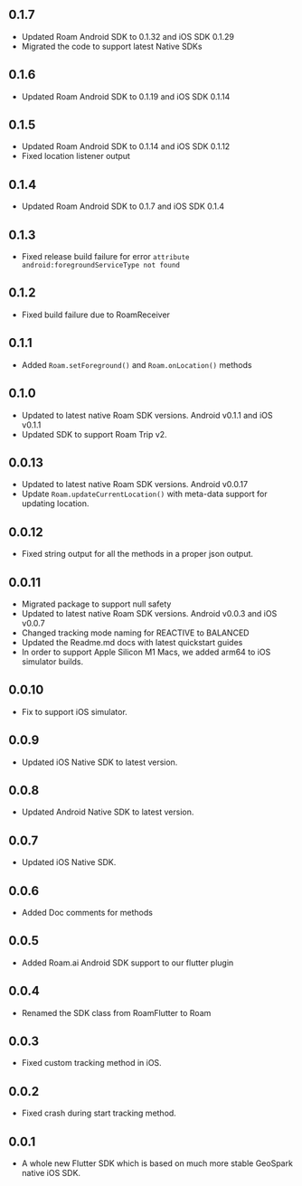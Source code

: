 ## 0.1.7

- Updated Roam Android SDK to 0.1.32 and iOS SDK 0.1.29
- Migrated the code to support latest Native SDKs

## 0.1.6

- Updated Roam Android SDK to 0.1.19 and iOS SDK 0.1.14

## 0.1.5

- Updated Roam Android SDK to 0.1.14 and iOS SDK 0.1.12
- Fixed location listener output

## 0.1.4

- Updated Roam Android SDK to 0.1.7 and iOS SDK 0.1.4

## 0.1.3

- Fixed release build failure for error `attribute android:foregroundServiceType not found`

## 0.1.2

- Fixed build failure due to RoamReceiver

## 0.1.1

- Added `Roam.setForeground()` and `Roam.onLocation()` methods

## 0.1.0

- Updated to latest native Roam SDK versions. Android v0.1.1 and iOS v0.1.1
- Updated SDK to support Roam Trip v2.

## 0.0.13

- Updated to latest native Roam SDK versions. Android v0.0.17
- Update `Roam.updateCurrentLocation()` with meta-data support for updating location.

## 0.0.12

- Fixed string output for all the methods in a proper json output.

## 0.0.11

- Migrated package to support null safety
- Updated to latest native Roam SDK versions. Android v0.0.3 and iOS v0.0.7
- Changed tracking mode naming for REACTIVE to BALANCED
- Updated the Readme.md docs with latest quickstart guides
- In order to support Apple Silicon M1 Macs, we added arm64 to iOS simulator builds.

## 0.0.10

- Fix to support iOS simulator.

## 0.0.9

- Updated iOS Native SDK to latest version.

## 0.0.8

- Updated Android Native SDK to latest version.

## 0.0.7

- Updated iOS Native SDK.

## 0.0.6

- Added Doc comments for methods

## 0.0.5

- Added Roam.ai Android SDK support to our flutter plugin

## 0.0.4

- Renamed the SDK class from RoamFlutter to Roam

## 0.0.3

- Fixed custom tracking method in iOS.

## 0.0.2

- Fixed crash during start tracking method.

## 0.0.1

- A whole new Flutter SDK which is based on much more stable GeoSpark native iOS SDK.
